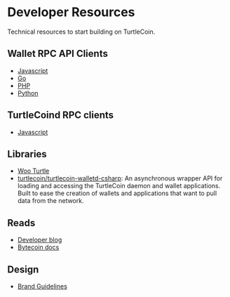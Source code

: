 # Developer Resources

Technical resources to start building on TurtleCoin.


## Wallet RPC API Clients

* [Javascript](https://github.com/turtlecoin/turtlecoin-walletd-rpc-js)
* [Go](https://github.com/turtlecoin/turtlecoin-walletd-rpc-go)
* [PHP](https://github.com/turtlecoin/turtlecoin-walletd-rpc-php)
* [Python](https://github.com/turtlecoin/turtlecoin-walletd-rpc-python)


## TurtleCoind RPC clients

* [Javascript](https://github.com/turtlecoin/turtlecoind-rpc-js)


## Libraries

* [Woo Turtle](https://github.com/turtlecoin/woo-turtle)
* [turtlecoin/turtlecoin-walletd-csharp](https://github.com/turtlecoin/turtlecoin-walletd-csharp): An asynchronous wrapper API for loading and accessing the TurtleCoin daemon and wallet applications. Built to ease the creation of wallets and applications that want to pull data from the network.


## Reads

* [Developer blog](https://medium.com/@turtlecoin)
* [Bytecoin docs](https://wiki.bytecoin.org/wiki/Main_Page)


## Design

* [Brand Guidelines](https://github.com/turtlecoin/brand)

